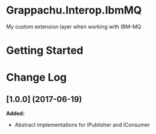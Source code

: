 # Grappachu.Interop.IbmMQ
My custom extension layer when working with IBM-MQ

# Getting Started

# Change Log

## [1.0.0] (2017-06-19)

**Added:**
- Abstract implementations for IPublisher and IConsumer
